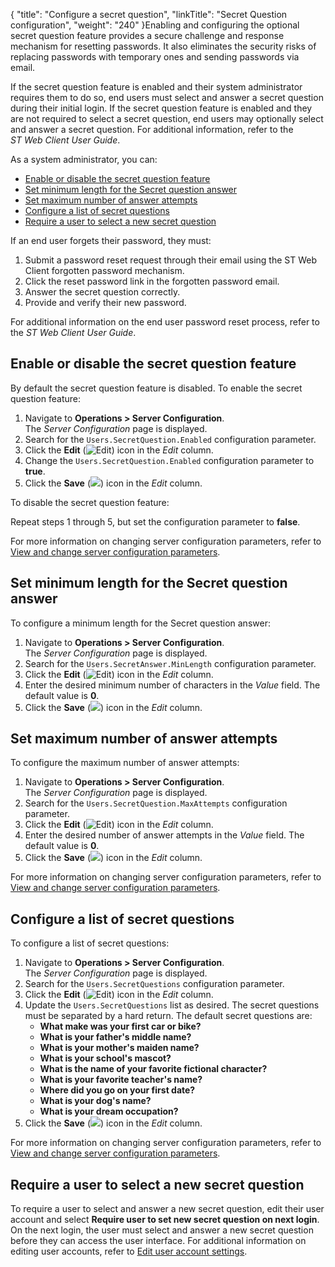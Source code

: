 {
    "title": "Configure a secret question",
    "linkTitle": "Secret Question configuration",
    "weight": "240"
}Enabling and configuring the optional secret question feature provides a secure challenge and response mechanism for resetting passwords. It also eliminates the security risks of replacing passwords with temporary ones and sending passwords via email.

If the secret question feature is enabled and their system administrator requires them to do so, end users must select and answer a secret question during their initial login. If the secret question feature is enabled and they are not required to select a secret question, end users may optionally select and answer a secret question. For additional information, refer to the *ST Web Client User Guide*.

As a system administrator, you can:

-   <a href="#Enable" class="MCXref xref">Enable or disable the secret question feature</a>
-   <a href="#Set_minimum_length" class="MCXref xref">Set minimum length for the Secret question answer</a>
-   <a href="#Set" class="MCXref xref">Set maximum number of answer attempts</a>
-   <a href="#Configur" class="MCXref xref">Configure a list of secret questions</a>
-   <a href="#Require" class="MCXref xref">Require a user to select a new secret question</a>

If an end user forgets their password, they must:

1.  Submit a password reset request through their email using the ST Web Client forgotten password mechanism.
2.  Click the reset password link in the forgotten password email.
3.  Answer the secret question correctly.
4.  Provide and verify their new password.

For additional information on the end user password reset process, refer to the *ST Web Client User Guide*.

<span id="Enable"></span>

## Enable or disable the secret question feature

By default the secret question feature is disabled. To enable the secret question feature:

1.  Navigate to **Operations > Server Configuration**.  
    The *Server Configuration* page is displayed.
2.  Search for the `Users.SecretQuestion.Enabled` configuration parameter.
3.  Click the **Edit** (![Edit](/Images/SecureTransport/EditIcon_12x13.png)) icon in the *Edit* column.
4.  Change the `Users.SecretQuestion.Enabled` configuration parameter to **true**.
5.  Click the **Save** (![](/Images/SecureTransport/SaveIcon2.png)) icon in the *Edit* column.

To disable the secret question feature:

Repeat steps 1 through 5, but set the configuration parameter to **false**.

For more information on changing server configuration parameters, refer to <a href="../../../operations_menu/c_st_serverconfiguration/t_st_serverconfigurationparameters" class="MCXref xref">View and change server configuration parameters</a>.

<span id="Set_minimum_length"></span>

## Set minimum length for the Secret question answer

To configure a minimum length for the Secret question answer:

1.  Navigate to **Operations > Server Configuration**.  
    The *Server Configuration* page is displayed.
2.  Search for the `Users.SecretAnswer.MinLength` configuration parameter.
3.  Click the **Edit** (![Edit](/Images/SecureTransport/EditIcon_12x13.png)) icon in the *Edit* column.
4.  Enter the desired minimum number of characters in the *Value* field. The default value is **0**.
5.  Click the **Save** (![](/Images/SecureTransport/SaveIcon2.png)) icon in the *Edit* column.

<span id="Set"></span>

## Set maximum number of answer attempts

To configure the maximum number of answer attempts:

1.  Navigate to **Operations > Server Configuration**.  
    The *Server Configuration* page is displayed.
2.  Search for the `Users.SecretQuestion.MaxAttempts` configuration parameter.
3.  Click the **Edit** (![Edit](/Images/SecureTransport/EditIcon_12x13.png)) icon in the *Edit* column.
4.  Enter the desired number of answer attempts in the *Value* field. The default value is **0**.
5.  Click the **Save** (![](/Images/SecureTransport/SaveIcon2.png)) icon in the *Edit* column.

For more information on changing server configuration parameters, refer to <a href="../../../operations_menu/c_st_serverconfiguration/t_st_serverconfigurationparameters" class="MCXref xref">View and change server configuration parameters</a>.

<span id="Configur"></span>

## Configure a list of secret questions

To configure a list of secret questions:

1.  Navigate to **Operations > Server Configuration**.  
    The *Server Configuration* page is displayed.
2.  Search for the `Users.SecretQuestions` configuration parameter.
3.  Click the **Edit** (![Edit](/Images/SecureTransport/EditIcon_12x13.png)) icon in the *Edit* column.
4.  Update the `Users.SecretQuestions` list as desired. The secret questions must be separated by a hard return. The default secret questions are:
    -   **What make was your first car or bike?**
    -   **What is your father's middle name?**
    -   **What is your mother's maiden name?**
    -   **What is your school's mascot?**
    -   **What is the name of your favorite fictional character?**
    -   **What is your favorite teacher's name?**
    -   **Where did you go on your first date?**
    -   **What is your dog's name?**
    -   **What is your dream occupation?**
5.  Click the **Save** (![](/Images/SecureTransport/SaveIcon2.png)) icon in the *Edit* column.

For more information on changing server configuration parameters, refer to <a href="../../../operations_menu/c_st_serverconfiguration/t_st_serverconfigurationparameters" class="MCXref xref">View and change server configuration parameters</a>.

<span id="Require"></span>

## Require a user to select a new secret question

To require a user to select and answer a new secret question, edit their user account and select **Require user to set new secret question on next login**. On the next login, the user must select and answer a new secret question before they can access the user interface. For additional information on editing user accounts, refer to <a href="../../useraccounts/t_st_edit_user_account_settings" class="MCXref xref">Edit user account settings</a>.
